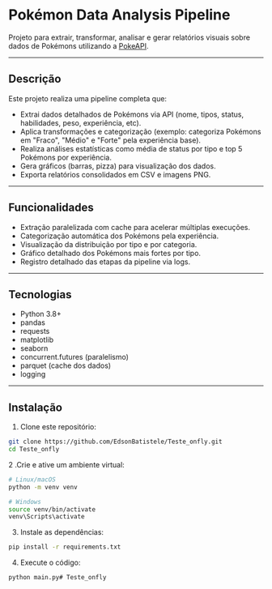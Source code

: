 # Pokémon Data Analysis Pipeline

Projeto para extrair, transformar, analisar e gerar relatórios visuais sobre dados de Pokémons utilizando a [PokeAPI](https://pokeapi.co/).

---

## Descrição

Este projeto realiza uma pipeline completa que:

- Extrai dados detalhados de Pokémons via API (nome, tipos, status, habilidades, peso, experiência, etc).
- Aplica transformações e categorização (exemplo: categoriza Pokémons em "Fraco", "Médio" e "Forte" pela experiência base).
- Realiza análises estatísticas como média de status por tipo e top 5 Pokémons por experiência.
- Gera gráficos (barras, pizza) para visualização dos dados.
- Exporta relatórios consolidados em CSV e imagens PNG.

---

## Funcionalidades

- Extração paralelizada com cache para acelerar múltiplas execuções.
- Categorização automática dos Pokémons pela experiência.
- Visualização da distribuição por tipo e por categoria.
- Gráfico detalhado dos Pokémons mais fortes por tipo.
- Registro detalhado das etapas da pipeline via logs.

---

## Tecnologias

- Python 3.8+
- pandas
- requests
- matplotlib
- seaborn
- concurrent.futures (paralelismo)
- parquet (cache dos dados)
- logging

---

## Instalação

1. Clone este repositório:

```bash
git clone https://github.com/EdsonBatistele/Teste_onfly.git
cd Teste_onfly
```

2 .Crie e ative um ambiente virtual:

```bash
# Linux/macOS
python -m venv venv

# Windows
source venv/bin/activate
venv\Scripts\activate
```

3. Instale as dependências:

```bash
pip install -r requirements.txt
```

4. Execute o código:
```bash
python main.py# Teste_onfly
```
